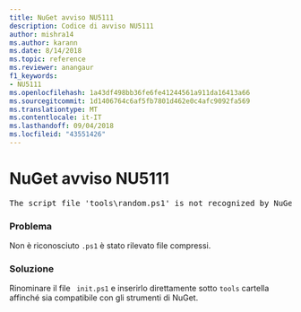 ```yaml
---
title: NuGet avviso NU5111
description: Codice di avviso NU5111
author: mishra14
ms.author: karann
ms.date: 8/14/2018
ms.topic: reference
ms.reviewer: anangaur
f1_keywords:
- NU5111
ms.openlocfilehash: 1a43df498bb36fe6fe41244561a911da16413a66
ms.sourcegitcommit: 1d1406764c6af5fb7801d462e0c4afc9092fa569
ms.translationtype: MT
ms.contentlocale: it-IT
ms.lasthandoff: 09/04/2018
ms.locfileid: "43551426"
---
```

# <a name="nuget-warning-nu5111"></a>NuGet avviso NU5111
<pre>The script file 'tools\random.ps1' is not recognized by NuGet and hence will not be executed during installation of this package. Rename it to install.ps1, uninstall.ps1 or init.ps1 and place it directly under 'tools'.</pre>

### <a name="issue"></a>Problema

Non è riconosciuto `.ps1` è stato rilevato file compressi.


### <a name="solution"></a>Soluzione

Rinominare il file ` init.ps1` e inserirlo direttamente sotto `tools` cartella affinché sia compatibile con gli strumenti di NuGet.

